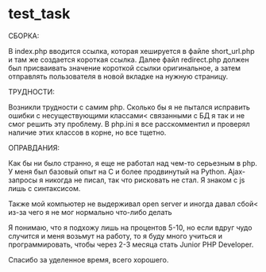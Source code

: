 # test_task

СБОРКА:

В index.php вводится ссылка, которая хешируется в файле short_url.php и там же создается короткая ссылка.
Далее файл redirect.php должен был присваивать значение короткой ссылки оригинальное, а затем отправлять пользователя в новой вкладке на нужную страницу.


ТРУДНОСТИ:

Возникли трудности с самим php. Сколько бы я не пытался исправить ошибки с несуществующими классами< связанными с БД я так и не смог решить эту проблему. В php.ini я все расскомментил и проверял наличие этих классов в корне, но все тщетно.


ОПРАВДАНИЯ:

Как бы ни было странно, я еще не работал над чем-то серьезным в php. У меня был базовый опыт на С и более продвинутый на Python.
Ajax-запросы я никогда не писал, так что рисковать не стал. Я знаком с js лишь с синтаксисом.

Также мой компьютер не выдерживал open server и иногда давал сбой< из-за чего я не мог нормально что-либо делать

Я понимаю, что я подхожу лишь на процентов 5-10, но если вдруг чудо случится и меня возьмут на работу, то я буду много учиться и программировать, чтобы через 2-3 месяца стать Junior PHP Developer.

Спасибо за уделенное время, всего хорошего.
